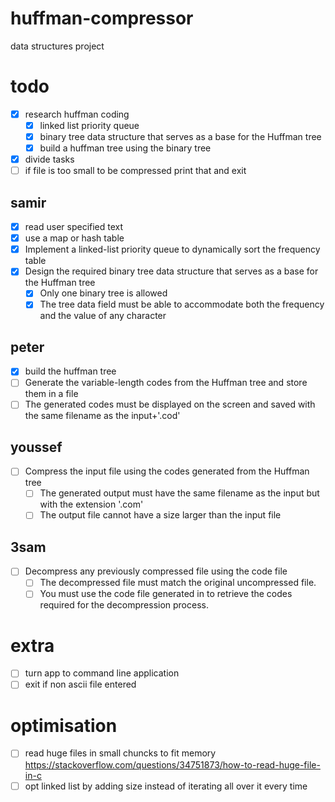 # huffman-compressor

data structures project

# todo

- [X] research huffman coding
  - [X] linked list priority queue
  - [X] binary tree data structure that serves as a base for the Huffman tree
  - [X] build a huffman tree using the binary tree
- [X] divide tasks
- [ ] if file is too small to be compressed print that and exit

## samir  

- [X] read user specified text
- [X] use a map or hash table
- [X] Implement a linked-list priority queue to dynamically sort the frequency table
- [X] Design the required binary tree data structure that serves as a base for the Huffman tree
  - [X] Only one binary tree is allowed
  - [X] The tree data field must be able to accommodate both the frequency and the value of any character

## peter

- [X] build the huffman tree
- [ ] Generate the variable-length codes from the Huffman tree and store them in a file
- [ ] The generated codes must be displayed on the screen and saved with the same filename as the input+'.cod'
  
## youssef

- [ ] Compress the input file using the codes generated from the Huffman tree
  - [ ] The generated output must have the same filename as the input but with the extension '.com'
  - [ ] The output file cannot have a size larger than the input file

## 3sam

- [ ] Decompress any previously compressed file using the code file
  - [ ] The decompressed file must match the original uncompressed file.
  - [ ] You must use the code file generated in to retrieve the codes required for the decompression process.

# extra

- [ ] turn app to command line application
- [ ] exit if non ascii file entered

# optimisation

- [ ] read huge files in small chuncks to fit memory <https://stackoverflow.com/questions/34751873/how-to-read-huge-file-in-c>
- [ ] opt linked list by adding size instead of iterating all over it every time

